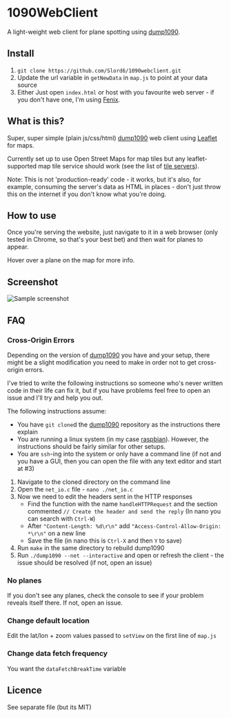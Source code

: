 # 1090WebClient

A light-weight web client for plane spotting using [dump1090](https://github.com/MalcolmRobb/dump1090).

## Install
1) `git clone https://github.com/Slord6/1090webclient.git`
2) Update the url variable in `getNewData` in `map.js` to point at your data source
3) Either Just open `index.html` or host with you favourite web server - if you don't have one, I'm using [Fenix](https://fenixwebserver.com/).

## What is this?
Super, super simple (plain js/css/html) [dump1090](https://github.com/MalcolmRobb/dump1090) web client using [Leaflet](https://leafletjs.com/) for maps.

Currently set up to use Open Street Maps for map tiles but any leaflet-supported map tile service should work (see the list of [tile servers](https://wiki.openstreetmap.org/wiki/Tile_servers)).

Note: This is not 'production-ready' code - it works, but it's also, for example, consuming the server's data as HTML in places - don't just throw this on the internet if you don't know what you're doing.

## How to use
Once you're serving the website, just navigate to it in a web browser (only tested in Chrome, so that's your best bet) and then wait for planes to appear.

Hover over a plane on the map for more info.

## Screenshot
![Sample screenshot](https://i.imgur.com/qcztJHm.jpg)

## FAQ
### Cross-Origin Errors
Depending on the version of [dump1090](https://github.com/MalcolmRobb/dump1090) you have and your setup, there might be a slight modification you need to make in order not to get cross-origin errors.

I've tried to write the following instructions so someone who's never written code in their life can fix it, but if you have problems feel free to open an issue and I'll try and help you out.

The following instructions assume:
- You have `git clone`d the [dump1090](https://github.com/MalcolmRobb/dump1090) repository as the instructions there explain
- You are running a linux system (in my case [raspbian](https://www.raspberrypi.org/downloads/raspbian/)). However, the instructions should be fairly similar for other setups.
- You are `ssh`-ing into the system or only have a command line (if not and you have a GUI, then you can open the file with any text editor and start at #3)

1) Navigate to the cloned directory on the command line
2) Open the `net_io.c` file - `nano ./net_io.c`
3) Now we need to edit the headers sent in the HTTP responses
    - Find the function with the name `handleHTTPRequest` and the section commented `// Create the header and send the reply` (In nano you can search with `Ctrl-W`)
    - After `"Content-Length: %d\r\n"` add `"Access-Control-Allow-Origin: *\r\n"` on a new line
    - Save the file (in nano this is `Ctrl-X` and then `Y` to save)
4) Run `make` in the same directory to rebuild dump1090
5) Run `./dump1090 --net --interactive` and open or refresh the client - the issue should be resolved (if not, open an issue)

### No planes
If you don't see any planes, check the console to see if your problem reveals itself there. If not, open an issue.

### Change default location
Edit the lat/lon + zoom values passed to `setView` on the first line of `map.js`

### Change data fetch frequency
You want the `dataFetchBreakTime` variable

## Licence
See separate file (but its MIT)
